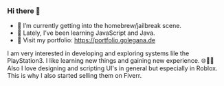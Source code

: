 ### Hi there 👋
- 🔭 I’m currently getting into the homebrew/jailbreak scene.
- 🌱 Lately, I’ve been learning JavaScript and Java.
- 🔗 Visit my portfolio: https://portfolio.golegana.de

I am very interested in developing and exploring systems lile the PlayStation3. I like learning new things and gaining new experience. 🌐🧑‍💻 <br/>
Also I love designing and scripting UI's in general but especially in Roblox. <br/>
This is why I also started selling them on Fiverr. <br/>
<!--
**MrAhmalo/mrahmalo** is a ✨ _special_ ✨ repository because its `README.md` (this file) appears on your GitHub profile.

Here are some ideas to get you started:

- 🔭 I’m currently working on ...
- 🌱 I’m currently learning ...
- 👯 I’m looking to collaborate on ...
- 🤔 I’m looking for help with ...
- 💬 Ask me about ...
- 📫 How to reach me: ...
- 😄 Pronouns: ...
- ⚡ Fun fact: ...
-->
